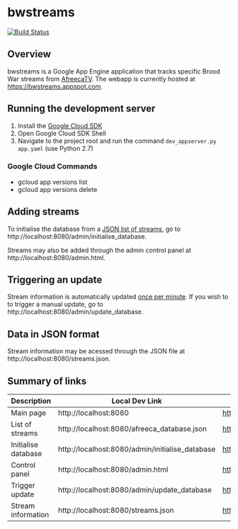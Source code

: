 # bwstreams

 [![Build Status](https://travis-ci.org/rmcat/bwstreams.svg?branch=master)](https://travis-ci.org/rmcat/bwstreams)

## Overview

bwstreams is a Google App Engine application that tracks specific Brood War streams from [AfreecaTV](http://afreecatv.com). The webapp is currently hosted at https://bwstreams.appspot.com.

## Running the development server

1. Install the [Google Cloud SDK](https://cloud.google.com/appengine/docs/standard/python/download)
2. Open Google Cloud SDK Shell
3. Navigate to the project root and run the command ``dev_appserver.py app.yaml`` (use Python 2.7)

### Google Cloud Commands
- gcloud app versions list
- gcloud app versions delete

## Adding streams

To initialise the database from a [JSON list of streams](afreeca_database.json), go to http://localhost:8080/admin/initialise_database.

Streams may also be added through the admin control panel at http://localhost:8080/admin.html.

## Triggering an update

Stream information is automatically updated [once per minute](cron.yaml). If you wish to to trigger a manual update, go to http://localhost:8080/admin/update_database.

## Data in JSON format

Stream information may be acessed through the JSON file at http://localhost:8080/streams.json.

## Summary of links

| Description               | Local Dev Link                                    | Hosted Link                                               |
| --                        | --                                                | --                                                        |
| Main page                 | http://localhost:8080                             | https://bwstreams.appspot.com                             |
| List of streams           | http://localhost:8080/afreeca_database.json       | https://bwstreams.appspot.com/afreeca_database.json       |
| Initialise database       | http://localhost:8080/admin/initialise_database   | https://bwstreams.appspot.com/admin/initialise_database   |
| Control panel             | http://localhost:8080/admin.html                  | https://bwstreams.appspot.com/admin.html                  |
| Trigger update            | http://localhost:8080/admin/update_database       | https://bwstreams.appspot.com/admin/update_database       |
| Stream information        | http://localhost:8080/streams.json                | https://bwstreams.appspot.com/streams.json                |
